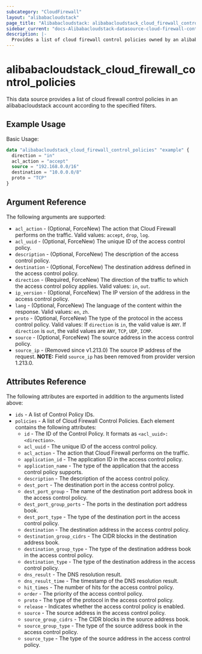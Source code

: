 ```yaml
---
subcategory: "CloudFirewall"
layout: "alibabacloudstack"
page_title: "Alibabacloudstack: alibabacloudstack_cloud_firewall_control_policies"
sidebar_current: "docs-Alibabacloudstack-datasource-cloud-firewall-control-policies"
description: |- 
  Provides a list of cloud firewall control policies owned by an alibabacloudstack account.
---
```


# alibabacloudstack_cloud_firewall_control_policies

This data source provides a list of cloud firewall control policies in an alibabacloudstack account according to the specified filters.

## Example Usage

Basic Usage:

```terraform
data "alibabacloudstack_cloud_firewall_control_policies" "example" {
  direction = "in"
  acl_action = "accept"
  source = "192.168.0.0/16"
  destination = "10.0.0.0/8"
  proto = "TCP"
}
```

## Argument Reference

The following arguments are supported:

* `acl_action` - (Optional, ForceNew) The action that Cloud Firewall performs on the traffic. Valid values: `accept`, `drop`, `log`.
* `acl_uuid` - (Optional, ForceNew) The unique ID of the access control policy.
* `description` - (Optional, ForceNew) The description of the access control policy.
* `destination` - (Optional, ForceNew) The destination address defined in the access control policy.
* `direction` - (Required, ForceNew) The direction of the traffic to which the access control policy applies. Valid values: `in`, `out`.
* `ip_version` - (Optional, ForceNew) The IP version of the address in the access control policy.
* `lang` - (Optional, ForceNew) The language of the content within the response. Valid values: `en`, `zh`.
* `proto` - (Optional, ForceNew) The type of the protocol in the access control policy. Valid values: If `direction` is `in`, the valid value is `ANY`. If `direction` is `out`, the valid values are `ANY`, `TCP`, `UDP`, `ICMP`.
* `source` - (Optional, ForceNew) The source address in the access control policy.
* `source_ip` - (Removed since v1.213.0) The source IP address of the request. **NOTE:** Field `source_ip` has been removed from provider version 1.213.0.

## Attributes Reference

The following attributes are exported in addition to the arguments listed above:

* `ids` - A list of Control Policy IDs.
* `policies` - A list of Cloud Firewall Control Policies. Each element contains the following attributes:
  * `id` - The ID of the Control Policy. It formats as `<acl_uuid>:<direction>`.
  * `acl_uuid` - The unique ID of the access control policy.
  * `acl_action` - The action that Cloud Firewall performs on the traffic.
  * `application_id` - The application ID in the access control policy.
  * `application_name` - The type of the application that the access control policy supports.
  * `description` - The description of the access control policy.
  * `dest_port` - The destination port in the access control policy.
  * `dest_port_group` - The name of the destination port address book in the access control policy.
  * `dest_port_group_ports` - The ports in the destination port address book.
  * `dest_port_type` - The type of the destination port in the access control policy.
  * `destination` - The destination address in the access control policy.
  * `destination_group_cidrs` - The CIDR blocks in the destination address book.
  * `destination_group_type` - The type of the destination address book in the access control policy.
  * `destination_type` - The type of the destination address in the access control policy.
  * `dns_result` - The DNS resolution result.
  * `dns_result_time` - The timestamp of the DNS resolution result.
  * `hit_times` - The number of hits for the access control policy.
  * `order` - The priority of the access control policy.
  * `proto` - The type of the protocol in the access control policy.
  * `release` - Indicates whether the access control policy is enabled.
  * `source` - The source address in the access control policy.
  * `source_group_cidrs` - The CIDR blocks in the source address book.
  * `source_group_type` - The type of the source address book in the access control policy.
  * `source_type` - The type of the source address in the access control policy.